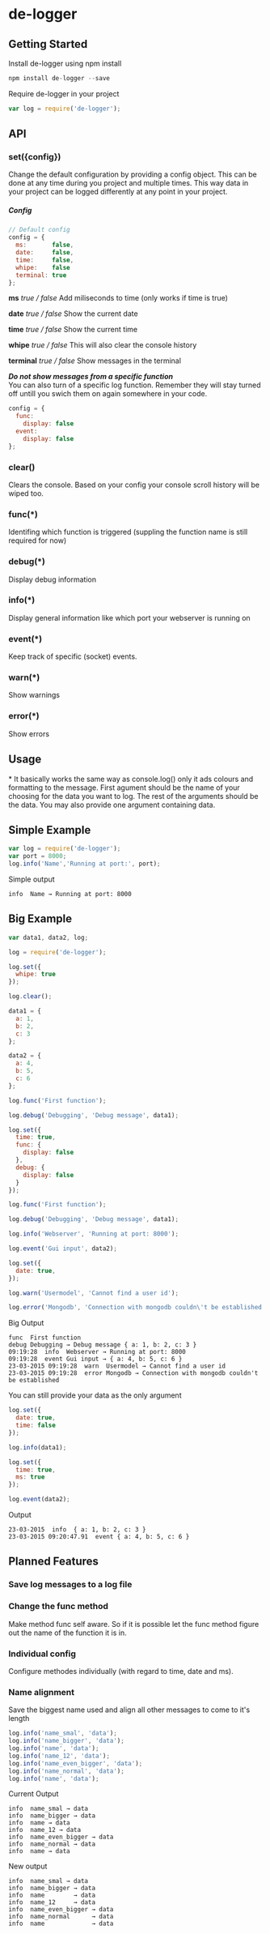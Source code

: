# de-logger
## Getting Started

Install de-logger using npm install
```javascript
npm install de-logger --save
```

Require de-logger in your project
```javascript
var log = require('de-logger');
```


## API

### set({config})
Change the default configuration by providing a config object. This can be done at any time during you project and multiple times. This way data in your project can be logged differently at any point in your project.

##### Config
```javascript
// Default config
config = {
  ms:		false,
  date:		false,
  time:		false,
  whipe:	false
  terminal:	true
};
```
__ms__ _true / false_
Add miliseconds to time (only works if time is true)

__date__ _true / false_
Show the current date

__time__ _true / false_
Show the current time

__whipe__ _true / false_
This will also clear the console history

__terminal__ _true / false_
Show messages in the terminal

___Do not show messages from a specific function___<br>
You can also turn of a specific log function. Remember they will stay turned off untill you swich them on again somewhere in your code.
```javascript
config = {
  func:
    display: false
  event:
    display: false
};
```

### clear()
Clears the console. Based on your config your console scroll history will be wiped too.

### func(*)
Identifing which function is triggered (suppling the function name is still required for now)

### debug(*)
Display debug information

### info(*)
Display general information like which port your webserver is running on

### event(*)
Keep track of specific (socket) events.

### warn(*)
Show warnings

### error(*)
Show errors


## Usage
\* It basically works the same way as console.log() only it ads colours and formatting to the message. First agument should be the name of your choosing for the data you want to log. The rest of the arguments should be the data. You may also provide one argument containing data.


## Simple Example
```javascript
var log = require('de-logger');
var port = 8000;
log.info('Name','Running at port:', port);
```
Simple output
```
info  Name → Running at port: 8000
```


## Big Example
```javascript
var data1, data2, log;

log = require('de-logger');

log.set({
  whipe: true
});

log.clear();

data1 = {
  a: 1,
  b: 2,
  c: 3
};

data2 = {
  a: 4,
  b: 5,
  c: 6
};

log.func('First function');

log.debug('Debugging', 'Debug message', data1);

log.set({
  time: true,
  func: {
    display: false
  },
  debug: {
    display: false
  }
});

log.func('First function');

log.debug('Debugging', 'Debug message', data1);

log.info('Webserver', 'Running at port: 8000');

log.event('Gui input', data2);

log.set({
  date: true,
});

log.warn('Usermodel', 'Cannot find a user id');

log.error('Mongodb', 'Connection with mongodb couldn\'t be established');
```
Big Output
```
func  First function
debug Debugging → Debug message { a: 1, b: 2, c: 3 }
09:19:28  info  Webserver → Running at port: 8000
09:19:28  event Gui input → { a: 4, b: 5, c: 6 }
23-03-2015 09:19:28  warn  Usermodel → Cannot find a user id
23-03-2015 09:19:28  error Mongodb → Connection with mongodb couldn't be established
```
You can still provide your data as the only argument
```javascript
log.set({
  date: true,
  time: false
});

log.info(data1);

log.set({
  time: true,
  ms: true
});

log.event(data2);
```
Output
```
23-03-2015  info  { a: 1, b: 2, c: 3 }
23-03-2015 09:20:47.91  event { a: 4, b: 5, c: 6 }
```


## Planned Features

### Save log messages to a log file

### Change the func method
Make method func self aware. So if it is possible let the func method figure out the name of the function it is in.

### Individual config
Configure methodes individually (with regard to time, date and ms).

### Name alignment
Save the biggest name used and align all other messages to come to it's length

```javascript
log.info('name_smal', 'data');
log.info('name_bigger', 'data');
log.info('name', 'data');
log.info('name_12', 'data');
log.info('name_even_bigger', 'data');
log.info('name_normal', 'data');
log.info('name', 'data');
```
Current Output
```
info  name_smal → data
info  name_bigger → data
info  name → data
info  name_12 → data
info  name_even_bigger → data
info  name_normal → data
info  name → data
```
New output
```
info  name_smal → data
info  name_bigger → data
info  name        → data
info  name_12     → data
info  name_even_bigger → data
info  name_normal      → data
info  name             → data
```